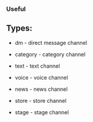 ### Useful

## Types:

- dm - direct message channel  
- category - category channel

- text - text channel

- voice - voice channel

- news - news channel

- store - store channel

- stage - stage channel